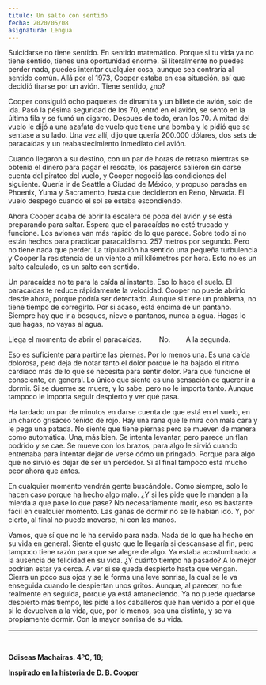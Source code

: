 ```yaml
---
titulo: Un salto con sentido
fecha: 2020/05/08 
asignatura: Lengua
---
```


Suicidarse no tiene sentido. En sentido matemático. Porque si tu vida ya no tiene sentido, tienes una oportunidad enorme. Si literalmente no puedes perder nada, puedes intentar cualquier cosa, aunque sea contraria al sentido común. Allá por el 1973, Cooper estaba en esa situación, así que decidió tirarse por un avión. Tiene sentido, ¿no?

Cooper consiguió ocho paquetes de dinamita y un billete de avión, solo de ida. Pasó la pésima seguridad de los 70, entró en el avión, se sentó en la última fila y se fumó un cigarro. Despues de todo, eran los 70. A mitad del vuelo le dijó a una azafata de vuelo que tiene una bomba y le pidió que se sentase a su lado. Una vez allí, dijo que quería 200.000 dólares, dos sets de paracaídas y un reabastecimiento inmediato del avión. 

Cuando llegaron a su destino, con un par de horas de retraso mientras se obtenía el dinero para pagar el rescate, los pasajeros salieron sin darse cuenta del pirateo del vuelo, y Cooper negoció las condiciones del siguiente. Quería ir de Seattle a Ciudad de México, y propuso paradas en Phoenix, Yuma y Sacramento, hasta que decidieron en Reno, Nevada. El vuelo despegó cuando el sol se estaba escondiendo. 

Ahora Cooper acaba de abrir la escalera de popa del avión y se está preparando para saltar. Espera que el paracaídas no esté trucado y funcione. Los aviones van más rápido de lo que parece. Sobre todo si no están hechos para practicar paracaidismo. 257 metros por segundo. Pero no tiene nada que perder. La tripulación ha sentido una pequeña turbulencia y Cooper la resistencia de un viento a mil kilómetros por hora. Esto no es un salto calculado, es un salto con sentido. 

Un paracaídas no te para la caída al instante. Eso lo hace el suelo. El paracaídas te reduce rápidamente la velocidad. Cooper no puede abrirlo desde ahora, porque podría ser detectado. Aunque si tiene un problema, no tiene tiempo de corregirlo. Por si acaso, está encima de un pantano. Siempre hay que ir a bosques, nieve o pantanos, nunca a agua. Hagas lo que hagas, no vayas al agua. 

Llega el momento de abrir el paracaídas.         No.        A la segunda. 

Eso es suficiente para partirte las piernas. Por lo menos una. Es una caída dolorosa, pero deja de notar tanto el dolor porque le ha bajado el ritmo cardíaco más de lo que se necesita para sentir dolor. Para que funcione el consciente, en general. Lo único que siente es una sensación de querer ir a dormir. Si se duerme se muere, y lo sabe, pero no le importa tanto. Aunque tampoco le importa seguir despierto y ver qué pasa.

Ha tardado un par de minutos en darse cuenta de que está en el suelo, en un charco grisáceo teñido de rojo. Hay una rana que le mira con mala cara y le pega una patada. No siente que tiene piernas pero se mueven de manera como automática. Una, más bien. Se intenta levantar, pero parece un flan podrido y se cae. Se mueve con los brazos, para algo le sirvió cuando entrenaba para intentar dejar de verse cómo un pringado. Porque para algo que no sirvió es dejar de ser un perdedor. Si al final tampoco está mucho peor ahora que antes. 

En cualquier momento vendrán gente buscándole. Como siempre, solo le hacen caso porque ha hecho algo malo. ¿Y si les pide que le manden a la mierda a que pase lo que pase? No necesariamente morir, eso es bastante fácil en cualquier momento. Las ganas de dormir no se le habían ido. Y, por cierto, al final no puede moverse, ni con las manos. 

Vamos, que sí que no le ha servido para nada. Nada de lo que ha hecho en su vida en general. Siente el gusto que le llegaría si descansase al fin, pero tampoco tiene razón para que se alegre de algo. Ya estaba acostumbrado a la ausencia de felicidad en su vida. ¿Y cuánto tiempo ha pasado? A lo mejor podrían estar ya cerca. A ver si se queda despierto hasta que vengan. Cierra un poco sus ojos y se le forma una leve sonrisa, la cual se le va enseguida cuando le despiertan unos gritos. Aunque, al parecer, no fue realmente en seguida, porque ya está amaneciendo. Ya no puede quedarse despierto más tiempo, les pide a los caballeros que han venido a por el que si le devuelven a la vida, que, por lo menos, sea una distinta, y se va propiamente dormir. Con la mayor sonrisa de su vida. 
  
---

<br>

**Odiseas Machairas. 4ºC, 18;**

**Inspirado en [la historia de D. B. Cooper](https://youtu.be/CbUjuwhQPKs)**